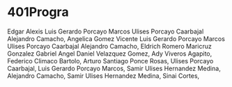 # 401Progra
Edgar Alexis
Luis Gerardo Porcayo Marcos
Ulises Porcayo Caarbajal
Alejandro Camacho,
Angelica Gomez Vicente
Luis Gerardo Porcayo Marcos
Ulises Porcayo Caarbajal
Alejandro Camacho,
Eldrich Romero
Maricruz Gonzalez Gabriel
Angel Daniel Velazquez Gomez,
Ady Viveros Agapito,
Federico Climaco Bartolo,
Arturo Santiago Ponce Rosas,
Ulises Porcayo Caarbajal,
Luis Gerardo Porcayo Marcos,
Samir Ulises Hernandez Medina,
Alejandro Camacho,
Samir Ulises Hernandez Medina,
Sinai Cortes,
